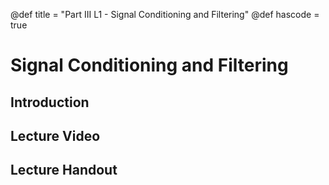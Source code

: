 @def title = "Part III L1 - Signal Conditioning and Filtering"
@def hascode = true

# Signal Conditioning and Filtering
## Introduction

## Lecture Video

## Lecture Handout
